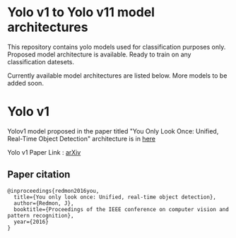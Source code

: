 # Yolo v1 to Yolo v11 model architectures

This repository contains yolo models used for classification purposes only.
Proposed model architecture is available. Ready to train on any classification datesets.

Currently available model architectures are listed below. More models to be added soon.

# Yolo v1

Yolov1 model proposed in the paper titled "You Only Look Once: Unified, Real-Time Object Detection" architecture is in [here](https://github.com/mahendran-narayanan/yolo-v1-to-yolo-v11-classification/blob/main/models/yolo%20v1/yolov1.py)

Yolo v1 Paper Link : [arXiv](https://arxiv.org/abs/1506.02640)

## Paper citation

```
@inproceedings{redmon2016you,
  title={You only look once: Unified, real-time object detection},
  author={Redmon, J},
  booktitle={Proceedings of the IEEE conference on computer vision and pattern recognition},
  year={2016}
}
```